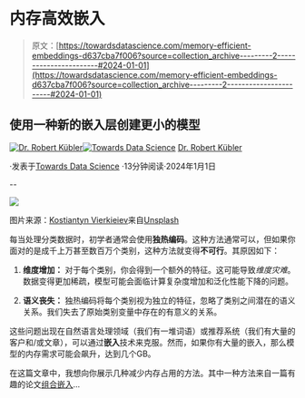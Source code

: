 # 内存高效嵌入

> 原文：[https://towardsdatascience.com/memory-efficient-embeddings-d637cba7f006?source=collection_archive---------2-----------------------#2024-01-01](https://towardsdatascience.com/memory-efficient-embeddings-d637cba7f006?source=collection_archive---------2-----------------------#2024-01-01)

## 使用一种新的嵌入层创建更小的模型

[](https://dr-robert-kuebler.medium.com/?source=post_page---byline--d637cba7f006--------------------------------)[![Dr. Robert Kübler](../Images/3b8d8b88f76c0c43d9c305e3885e7ab9.png)](https://dr-robert-kuebler.medium.com/?source=post_page---byline--d637cba7f006--------------------------------)[](https://towardsdatascience.com/?source=post_page---byline--d637cba7f006--------------------------------)[![Towards Data Science](../Images/a6ff2676ffcc0c7aad8aaf1d79379785.png)](https://towardsdatascience.com/?source=post_page---byline--d637cba7f006--------------------------------) [Dr. Robert Kübler](https://dr-robert-kuebler.medium.com/?source=post_page---byline--d637cba7f006--------------------------------)

·发表于[Towards Data Science](https://towardsdatascience.com/?source=post_page---byline--d637cba7f006--------------------------------) ·13分钟阅读·2024年1月1日

--

![](../Images/be9ce0d107f6dfeafcb4558c8006314d.png)

图片来源：[Kostiantyn Vierkieiev](https://unsplash.com/@kostiantynvierkieiev?utm_source=medium&utm_medium=referral)来自[Unsplash](https://unsplash.com/?utm_source=medium&utm_medium=referral)

每当处理分类数据时，初学者通常会使用**独热编码**。这种方法通常可以，但如果你面对的是成千上万甚至数百万个类别，这种方法就变得**不可行**。其原因如下：

1.  **维度增加：** 对于每个类别，你会得到一个额外的特征。这可能导致*维度灾难*。数据变得更加稀疏，模型可能会面临计算复杂度增加和泛化性能下降的问题。

1.  **语义丧失：** 独热编码将每个类别视为独立的特征，忽略了类别之间潜在的语义关系。我们失去了原始类别变量中存在的有意义的关系。

这些问题出现在自然语言处理领域（我们有一堆词语）或推荐系统（我们有大量的客户和/或文章），可以通过**嵌入**技术来克服。然而，如果你有大量的嵌入，那么模型的内存需求可能会飙升，达到几个GB。

在这篇文章中，我想向你展示几种减少内存占用的方法。其中一种方法来自一篇有趣的论文[组合嵌入](https://arxiv.org/abs/1909.02107)…
